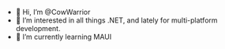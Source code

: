 - 👋 Hi, I’m @CowWarrior
- 👀 I’m interested in all things .NET, and lately for multi-platform development. 
- 🌱 I’m currently learning MAUI

<!---
CowWarrior/CowWarrior is a ✨ special ✨ repository because its `README.md` (this file) appears on your GitHub profile.
You can click the Preview link to take a look at your changes.

- 💞️ I’m looking to collaborate on ...
- 📫 How to reach me ...


--->
